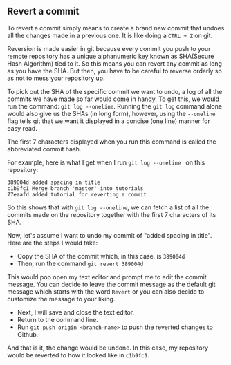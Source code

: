 ## Revert a commit

To revert a commit simply means to create a brand new commit that undoes all
the changes made in a previous one. It is like doing a ```CTRL + Z``` on git.

Reversion is made easier in git because every commit you push to your remote repository has a unique alphanumeric key known as SHA(Secure Hash Algorithm) tied to it.
So this means you can revert any commit as long as you have the SHA.
But then, you have to be careful to reverse orderly so as not to mess your repository up.


To pick out the SHA of the specific commit we want to undo, a log of all the commits we have made so far would come in handy.
To get this, we would run the command:
```git log --oneline```.
Running the ```git log``` command alone would also give us the SHAs (in long form),
however, using the ```--oneline``` flag tells git that we want it displayed in a concise (one line) manner for easy read.

The first 7 characters displayed when you run this command is called the abbreviated commit hash.

For example, here is what I get when I run ```git log --oneline ``` on this repository:
```
389004d added spacing in title
c1b9fc1 Merge branch 'master' into tutorials
77eaafd added tutorial for reverting a commit
```

So this shows that with ```git log --oneline```, we can fetch a list of all the commits made on the repository together with the first 7 characters of its SHA.

Now, let's assume I want to undo my commit of "added spacing in title". Here are the steps I would take:

* Copy the SHA of the commit which, in this case, is ```389004d```
* Then, run the command ```git revert 389004d```

This would pop open my text editor and prompt me to edit the commit message.
You can decide to leave the commit message as the default git message which starts with the word `Revert`
or you can also decide to customize the message to your liking.

* Next, I will save and close the text editor.
* Return to the command line.
* Run ```git push origin <branch-name>``` to push the reverted changes to Github.

And that is it, the change would be undone. In this case, my repository would be reverted to how it looked like in ```c1b9fc1```.
